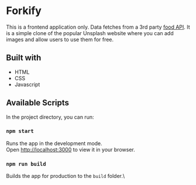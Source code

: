 # Forkify

This is a frontend application only. Data fetches from a 3rd party [food API](https://forkify-api.herokuapp.com). It is a simple clone of the popular Unsplash website where you can add images and allow users to use them for free.

## Built with
- HTML
- CSS
- Javascript

## Available Scripts

In the project directory, you can run:

### `npm start`

Runs the app in the development mode.\
Open [http://localhost:3000](http://localhost:3000) to view it in your browser.

### `npm run build`

Builds the app for production to the `build` folder.\


